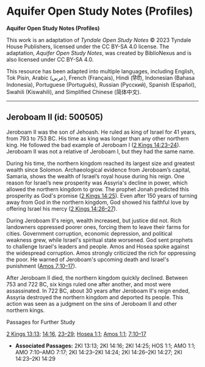 # Aquifer Open Study Notes (Profiles)

**Aquifer Open Study Notes (Profiles)**

This work is an adaptation of *Tyndale Open Study Notes* © 2023 Tyndale House Publishers, licensed under the CC BY\-SA 4\.0 license. The adaptation, *Aquifer Open Study Notes*, was created by BiblioNexus and is also licensed under CC BY\-SA 4\.0\.

This resource has been adapted into multiple languages, including English, Tok Pisin, Arabic (عربي), French (Français), Hindi (हिंदी), Indonesian (Bahasa Indonesia), Portuguese (Português), Russian (Русский), Spanish (Español), Swahili (Kiswahili), and Simplified Chinese (简体中文).



--------------------------------

## Jeroboam II (id: 500505)

Jeroboam II was the son of Jehoash. He ruled as king of Israel for 41 years, from 793 to 753 BC. His time as king was longer than any other northern king. He followed the bad example of Jeroboam I ([2 Kings 14:23–24](https://ref.ly/2Kgs14:23-2Kgs14:24)). Jeroboam II was not a relative of Jeroboam I, but they had the same name. 

During his time, the northern kingdom reached its largest size and greatest wealth since Solomon. Archaeological evidence from Jeroboam’s capital, Samaria, shows the wealth of Israel’s royal house during his reign. One reason for Israel’s new prosperity was Assyria's decline in power, which allowed the northern kingdom to grow. The prophet Jonah predicted this prosperity as God's promise ([2 Kings 14:25](https://ref.ly/2Kgs14:25)). Even after 150 years of turning away from God in the northern kingdom, God showed his faithful love by offering Israel his mercy ([2 Kings 14:26–27](https://ref.ly/2Kgs14:26-2Kgs14:27)).

During Jeroboam II's reign, wealth increased, but justice did not. Rich landowners oppressed poorer ones, forcing them to leave their farms for cities. Government corruption, economic depression, and political weakness grew, while Israel's spiritual state worsened. God sent prophets to challenge Israel's leaders and people. Amos and Hosea spoke against the widespread corruption. Amos strongly criticized the rich for oppressing the poor. He warned of Jeroboam's upcoming death and Israel's punishment ([Amos 7:10–17](https://ref.ly/Amos7:10-Amos7:17)).

After Jeroboam II died, the northern kingdom quickly declined. Between 753 and 722 BC, six kings ruled one after another, and most were assassinated. In 722 BC, about 30 years after Jeroboam II's reign ended, Assyria destroyed the northern kingdom and deported its people. This action was seen as a judgment on the sins of Jeroboam II and other northern kings.

Passages for Further Study

[2 Kings 13:13](https://ref.ly/2Kgs13:13); [14:16](https://ref.ly/2Kgs14:16), [23–29](https://ref.ly/2Kgs14:23-2Kgs14:29); [Hosea 1:1](https://ref.ly/Hos1:1); [Amos 1:1](https://ref.ly/Amos1:1); [7:10–17](https://ref.ly/Amos7:10-Amos7:17)

* **Associated Passages:** 2KI 13:13; 2KI 14:16; 2KI 14:25; HOS 1:1; AMO 1:1; AMO 7:10–AMO 7:17; 2KI 14:23–2KI 14:24; 2KI 14:26–2KI 14:27; 2KI 14:23–2KI 14:29

